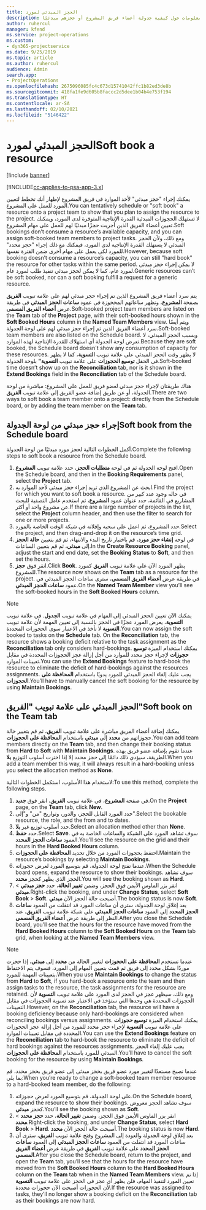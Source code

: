 ```yaml
---
title: الحجز المبدئي لمورد
description: يقدم هذا الموضوع معلومات حول كيفية جدولة أعضاء فريق المشروع أو حجزهم مبدئيًا.
author: ruhercul
manager: kfend
ms.service: project-operations
ms.custom:
- dyn365-projectservice
ms.date: 9/25/2019
ms.topic: article
ms.author: ruhercul
audience: Admin
search.app:
- ProjectOperations
ms.openlocfilehash: 2675096085fc4c673d15741042ffc1b82ed3de8b
ms.sourcegitcommit: 418fa1fe9d605b8faccc2d5dee1b04b4e753f194
ms.translationtype: HT
ms.contentlocale: ar-SA
ms.lasthandoff: 02/10/2021
ms.locfileid: "5146422"
---
```

# <a name="soft-book-a-resource"></a><span data-ttu-id="de0b4-103">الحجز المبدئي لمورد</span><span class="sxs-lookup"><span data-stu-id="de0b4-103">Soft book a resource</span></span>

[!include [banner](../includes/psa-now-project-operations.md)]

[!INCLUDE[cc-applies-to-psa-app-3.x](../includes/cc-applies-to-psa-app-3x.md)]

<span data-ttu-id="de0b4-104">يمكنك إجراء "حجز مبدئي" لأحد الموارد في فريق المشروع لإظهار أنك تخطط لتعيين المورد للعمل على المشروع.</span><span class="sxs-lookup"><span data-stu-id="de0b4-104">You can tentatively schedule or "soft book" a resource onto a project team to show that you plan to assign the resource to the project.</span></span> <span data-ttu-id="de0b4-105">لا تستهلك الحجوزات المبدئية القدرة الإنتاجية المتوفرة لدى المورد، ويمكنك تعيين أعضاء الفريق الذين أجريت حجزًا مبدئيًا لهم للعمل على مهام المشروع.</span><span class="sxs-lookup"><span data-stu-id="de0b4-105">Soft bookings don’t consume a resource’s available capacity, and you can assign soft-booked team members to project tasks.</span></span> <span data-ttu-id="de0b4-106">ومع ذلك، ولأن الحجز المبدئي لا يستهلك القدرة الإنتاجية لدى المورد، فيمكنك مع ذلك إجراء "حجز محدد" للمورد لكي يعمل على مهام أخرى ضمن الفترة نفسها.</span><span class="sxs-lookup"><span data-stu-id="de0b4-106">However, because soft booking doesn’t consume a resource’s capacity, you can still "hard book" the resource for other tasks within the same period.</span></span> <span data-ttu-id="de0b4-107">لا يمكن إجراء حجز مبدئي لمورد عام، كما لا يمكن لحجز مبدئي تنفيذ طلب لمورد عام.</span><span class="sxs-lookup"><span data-stu-id="de0b4-107">Generic resources can’t be soft booked, nor can a soft booking fulfill a request for a generic resource.</span></span>

<span data-ttu-id="de0b4-108">يتم سرد أعضاء فريق المشروع الذين تم إجراء حجز مبدئي لهم على علامة تبويب **الفريق** بصفحة **المشروع**، وتظهر ساعاتهم المحجوزة في عمود **ساعات الحجز المبدئي‬** في طريقة عرض **أعضاء الفريق المسمى**.</span><span class="sxs-lookup"><span data-stu-id="de0b4-108">Soft-booked project team members are listed on the **Team** tab of the **Project** page, with their soft-booked hours shown in the **Soft Booked Hours** column in the **Named Team Members** view.</span></span> <span data-ttu-id="de0b4-109">ويتم أيضًا سرد أعضاء الفريق الذين تم إجراء حجز مبدئي لهم على لوحة الجدولة.</span><span class="sxs-lookup"><span data-stu-id="de0b4-109">Soft-booked team members are also listed on the Schedule board.</span></span> <span data-ttu-id="de0b4-110">وبسبب الحجز المبدئي، لا تعرض لوحة الجدولة أي استهلاك للقدرة الإنتاجية لهذه الموارد.</span><span class="sxs-lookup"><span data-stu-id="de0b4-110">Because they are soft booked, the Schedule board doesn't show any consumption of capacity for these resources.</span></span> <span data-ttu-id="de0b4-111">لا يظهر وقت الحجز المبدئي على علامة تبويب **التسوية**، كما لا يظهر في الحقل **توسيع الحجوزات** على علامة تبويب **التسوية"** بلوحة الجدولة.</span><span class="sxs-lookup"><span data-stu-id="de0b4-111">Soft-booked time doesn’t show up on the **Reconciliation** tab, nor is it shown in the **Extend Bookings** field in the **Reconciliation** tab of the Schedule board.</span></span> 

<span data-ttu-id="de0b4-112">هناك طريقتان لإجراء حجز مبدئي لعضو فريق للعمل على المشروع: مباشرة من لوحة الجدولة، أو عن طريق إضافة عضو الفريق إلى علامة تبويب **الفريق**.</span><span class="sxs-lookup"><span data-stu-id="de0b4-112">There are two ways to soft book a team member onto a project: directly from the Schedule board, or by adding the team member on the **Team** tab.</span></span> 

## <a name="soft-book-from-the-schedule-board"></a><span data-ttu-id="de0b4-113">إجراء حجز مبدئي من لوحة الجدولة</span><span class="sxs-lookup"><span data-stu-id="de0b4-113">Soft book from the Schedule board</span></span>
<span data-ttu-id="de0b4-114">أكمل الخطوات التالية لحجز مورد مبدئيًا من لوحة الجدولة.</span><span class="sxs-lookup"><span data-stu-id="de0b4-114">Complete the following steps to soft book a resource from the Schedule board.</span></span> 

1. <span data-ttu-id="de0b4-115">افتح لوحة الجدولة ثم في لوحة **متطلبات الحجز‬**، حدد علامة تبويب **المشروع**.</span><span class="sxs-lookup"><span data-stu-id="de0b4-115">Open the Schedule board, and then in the **Booking Requirements** panel, select the **Project** tab.</span></span>
2. <span data-ttu-id="de0b4-116">ابحث عن المشروع الذي تريد إجراء حجز مبدئي لأحد الموارد به.</span><span class="sxs-lookup"><span data-stu-id="de0b4-116">Find the project for which you want to soft book a resource.</span></span> <span data-ttu-id="de0b4-117">في حاله وجود عدد كبير من المشاريع في القائمة، حدد عنوان عمود **المشروع**، ثم استخدم عامل التصفية للبحث عن مشروع واحد أو أكثر.</span><span class="sxs-lookup"><span data-stu-id="de0b4-117">If there are a large number of projects in the list, select the **Project** column header, and then use the filter to search for one or more projects.</span></span>
3. <span data-ttu-id="de0b4-118">حدد المشروع، ثم اعمل على سحبه وإفلاته في شبكة الوقت الخاصة بالمورد.</span><span class="sxs-lookup"><span data-stu-id="de0b4-118">Select the project, and then drag-and-drop it on the resource’s time grid.</span></span>
5. <span data-ttu-id="de0b4-119">في لوحه **إنشاء حجز مورد**، قم باختيار تاريخ البدء والانتهاء، ثم قم بتعيين **حالة الحجز** إلى **مبدئي**، ثم قم بتعيين الساعات.</span><span class="sxs-lookup"><span data-stu-id="de0b4-119">In the **Create Resource Booking** panel, adjust the start and end date, set the **Booking Status** to **Soft**, and then set the hours.</span></span> 
6. <span data-ttu-id="de0b4-120">انقر فوق **حجز**.</span><span class="sxs-lookup"><span data-stu-id="de0b4-120">Click **Book**.</span></span> <span data-ttu-id="de0b4-121">يظهر المورد الآن على علامة تبويب **الفريق** كمورد للمشروع.</span><span class="sxs-lookup"><span data-stu-id="de0b4-121">The resource now shows on the **Team** tab as a resource for the project.</span></span> <span data-ttu-id="de0b4-122">في طريقة عرض **أعضاء الفريق المسمى**، سترى ساعات الحجز المبدئي في عمود **ساعات الحجز المبدئي‬**.</span><span class="sxs-lookup"><span data-stu-id="de0b4-122">On the **Named Team Member** view you’ll see the soft-booked hours in the **Soft Booked Hours** column.</span></span>

> [!NOTE]
> <span data-ttu-id="de0b4-123">يمكنك الآن تعيين الحجز المبدئي‬ إلى المهام في علامة تبويب **الجدول**. في علامة تبويب **التسوية**، يعرض المورد عجزًا في الحجز بالنسبة إلى تعيين المهمة لأن علامة تبويب **التسوية** لا تأخذ في الاعتبار سوى الحجوزات المحددة.</span><span class="sxs-lookup"><span data-stu-id="de0b4-123">You can now assign the soft booked to tasks on the **Schedule** tab. On the **Reconciliation** tab, the resource shows a booking deficit relative to the task assignment as the **Reconciliation** tab only considers hard-bookings.</span></span> <span data-ttu-id="de0b4-124">يمكنك استخدام الميزة **توسيع حجوزات** لإجراء حجز محدد للموارد من أجل إزالة عجز الحجوزات المحددة في مقابل تعيينات الموارد.</span><span class="sxs-lookup"><span data-stu-id="de0b4-124">You can use the **Extend Bookings** feature to hard-book the resource to eliminate the deficit of hard-bookings against the resources assignments.</span></span> <span data-ttu-id="de0b4-125">يجب عليك إلغاء الحجز المبدئي للمورد يدويًا باستخدام **المحافظة على الحجوزات**.</span><span class="sxs-lookup"><span data-stu-id="de0b4-125">You’ll have to manually cancel the soft booking for the resource by using **Maintain Bookings**.</span></span>

## <a name="soft-book-on-the-team-tab"></a><span data-ttu-id="de0b4-126">الحجز المبدئي على علامة تبويب "الفريق"</span><span class="sxs-lookup"><span data-stu-id="de0b4-126">Soft book on the Team tab</span></span>

<span data-ttu-id="de0b4-127">يمكنك إضافة أعضاء الفريق مباشرة على علامة تبويب **الفريق**، ثم قم بتغيير حالة حجوزاتهم من **محدد** إلى **مبدئي** باستخدام **المحافظة على الحجوزات**.</span><span class="sxs-lookup"><span data-stu-id="de0b4-127">You can add team members directly on the **Team** tab, and then change their booking status from **Hard** to **Soft** with **Maintain Bookings**.</span></span> <span data-ttu-id="de0b4-128">عندما تقوم بإضافة عضو فريق بهذه الطريقة، سيؤدي ذلك دائمًا إلى حجز محدد إلا إذا اخترت أسلوب التوزيع **بلا**.</span><span class="sxs-lookup"><span data-stu-id="de0b4-128">When you add a team member this way, it will always result in a hard-booking unless you select the allocation method as **None**.</span></span>

<span data-ttu-id="de0b4-129">لاستخدام هذا الأسلوب، استكمل الخطوات التالية:</span><span class="sxs-lookup"><span data-stu-id="de0b4-129">To use this method, complete the following steps.</span></span>

1. <span data-ttu-id="de0b4-130">في صفحة **المشروع**، في علامة تبويب **الفريق**، انقر فوق **جديد**.</span><span class="sxs-lookup"><span data-stu-id="de0b4-130">On the **Project** page, on the **Team** tab, click **New**.</span></span>
2. <span data-ttu-id="de0b4-131">حدد المورد القابل للحجز، والدور، وتواريخ "من" و"إلى".</span><span class="sxs-lookup"><span data-stu-id="de0b4-131">Select the bookable resource, the role, and the from and to dates.</span></span>
3. <span data-ttu-id="de0b4-132">حدد أسلوب توزيع غير **بلا**.</span><span class="sxs-lookup"><span data-stu-id="de0b4-132">Select an allocation method other than **None**.</span></span>
4. <span data-ttu-id="de0b4-133">حدد **حفظ**.</span><span class="sxs-lookup"><span data-stu-id="de0b4-133">Select **Save**.</span></span> <span data-ttu-id="de0b4-134">سوف تشاهد المورد على الشبكة والساعات الخاصة به في العمود **ساعات الحجز المحدد‬**.</span><span class="sxs-lookup"><span data-stu-id="de0b4-134">You’ll see the resource on the grid and their hours in the **Hard Booked Hours** column.</span></span>
5. <span data-ttu-id="de0b4-135">احتفظ بحجوزات المورد من خلال تحديد **المحافظة على الحجوزات‬**.</span><span class="sxs-lookup"><span data-stu-id="de0b4-135">Maintain the resource’s bookings by selecting **Maintain Bookings**.</span></span>
6. <span data-ttu-id="de0b4-136">عندما تفتح لوحة الجدولة، قم بتوسيع المورد لعرض حجوزاته.</span><span class="sxs-lookup"><span data-stu-id="de0b4-136">When the Schedule board opens, expand the resource to show their bookings.</span></span> <span data-ttu-id="de0b4-137">سوف تشاهد الحجز الذي يظهر كحجز **محدد**.</span><span class="sxs-lookup"><span data-stu-id="de0b4-137">You will see the booking shown as **Hard**.</span></span>
7. <span data-ttu-id="de0b4-138">انقر بزر الماوس الأيمن فوق الحجز، وضمن **تغيير الحالة**، حدد **حجز مبدئي** \> **مبدئي**.</span><span class="sxs-lookup"><span data-stu-id="de0b4-138">Right-click the booking, and under **Change Status**, select **Soft Book** \> **Soft**.</span></span> <span data-ttu-id="de0b4-139">أصبحت حالة الحجز الآن **مبدئي**.</span><span class="sxs-lookup"><span data-stu-id="de0b4-139">The booking status is now **Soft**.</span></span>
8. <span data-ttu-id="de0b4-140">بعد إغلاق لوحة الجدولة، سترى أن ساعات المورد قد انتقلت من العمود **ساعات الحجز المحدد** إلى العمود **ساعات الحجز المبدئي** على شبكة علامة تبويب **الفريق**، عند النظر إلى طريقة عرض **أعضاء الفريق المسمى**.</span><span class="sxs-lookup"><span data-stu-id="de0b4-140">After you close the Schedule board, you’ll see that the hours for the resource have moved from the **Hard Booked Hours** column to the **Soft Booked Hours** on the **Team** tab grid, when looking at the **Named Team Members** view.</span></span>

> [!NOTE]
> <span data-ttu-id="de0b4-141">عندما تستخدم **المحافظة على الحجوزات** لتغيير الحالة من **محدد** إلى **مبدئي**، إذا حجزت موردًا بشكل محدد إلى فريق ثم قمت بتعيين المهام إلى المورد، فسوف يتم الاحتفاظ بتعيينات المهمة للمورد.</span><span class="sxs-lookup"><span data-stu-id="de0b4-141">When you use **Maintain Bookings** to change the status from **Hard** to **Soft**, if you hard-book a resource onto the team and then assign tasks to the resource, the task assignments for the resource are retained.</span></span> <span data-ttu-id="de0b4-142">ومع ذلك، سيظهر عجز في الحجز لدى المورد على علامة تبويب **التسوية** لأن الحجوزات المحددة هي وحدها التي ستؤخذ في الاعتبار عند تسوية الحجوزات في مقابل التعيينات.</span><span class="sxs-lookup"><span data-stu-id="de0b4-142">However, on the **Reconciliation** tab, the resource will have a booking deficiency because only hard-bookings are considered when reconciling bookings versus assignments.</span></span> <span data-ttu-id="de0b4-143">يمكنك استخدام الميزة **توسيع حجوزات** على علامة تبويب **التسوية** لإجراء حجز محدد للمورد من أجل إزالة عجز الحجوزات المحددة في مقابل تعيينات الموارد.</span><span class="sxs-lookup"><span data-stu-id="de0b4-143">You can use the **Extend Bookings** feature on the **Reconciliation** tab to hard-book the resource to eliminate the deficit of hard bookings against the resources assignments.</span></span> <span data-ttu-id="de0b4-144">يجب عليك إلغاء الحجز المبدئي للمورد باستخدام **المحافظة على الحجوزات**.</span><span class="sxs-lookup"><span data-stu-id="de0b4-144">You’ll have to cancel the soft booking for the resource by using **Maintain Bookings**.</span></span>

<span data-ttu-id="de0b4-145">عندما تصبح مستعدًا لتغيير مورد عضو فريق بحجز مبدئي إلى عضو فريق بحجز محدد، قم بما يلي:</span><span class="sxs-lookup"><span data-stu-id="de0b4-145">When you’re ready to change a soft-booked team member resource to a hard-booked team member, do the following:</span></span>

1. <span data-ttu-id="de0b4-146">على لوحة الجدولة، قم بتوسيع المورد لعرض حجوزاته.</span><span class="sxs-lookup"><span data-stu-id="de0b4-146">On the Schedule board, expand the resource to show their bookings.</span></span> <span data-ttu-id="de0b4-147">سوف تشاهد الحجز معروض كحجز **مبدئي**.</span><span class="sxs-lookup"><span data-stu-id="de0b4-147">You’ll see the booking shown as **Soft**.</span></span>
2. <span data-ttu-id="de0b4-148">انقر بزر الماوس الأيمن فوق الحجز، وضمن **تغيير الحالة**، حدد **حجز محدد** \> **محدد**.</span><span class="sxs-lookup"><span data-stu-id="de0b4-148">Right-click the booking, and under **Change Status**, select **Hard Book** \> **Hard**.</span></span> <span data-ttu-id="de0b4-149">أصبحت حالة الحجز الآن **محدد**.</span><span class="sxs-lookup"><span data-stu-id="de0b4-149">The booking status is now **Hard**.</span></span>
3. <span data-ttu-id="de0b4-150">بعد إغلاق لوحة الجدولة والعودة إلى المشروع وفتح علامة تبويب **الفريق**، سترى أن ساعات المورد قد انتقلت من العمود **ساعات الحجز المبدئي** إلى العمود **ساعات الحجز المحدد** على علامة تبويب **الفريق** في طريقة عرض **أعضاء الفريق المسمى**.</span><span class="sxs-lookup"><span data-stu-id="de0b4-150">After you close the Schedule board, return to the project, and open the **Team** tab, you’ll see that the hours for the resource have moved from the **Soft Booked Hours** column to the **Hard Booked Hours** column on the **Team** tab when in the **Named Team Members** view.</span></span> <span data-ttu-id="de0b4-151">إذا تم تعيين المورد لتنفيذ المهام، فلن يظهر أي عجز في الحجز على علامة تبويب **التسوية** لأن الحجوزات أصبحت الآن حجوزات محددة.</span><span class="sxs-lookup"><span data-stu-id="de0b4-151">If the resource was assigned to tasks, they’ll no longer show a booking deficit on the **Reconciliation** tab as their bookings are now hard.</span></span>

